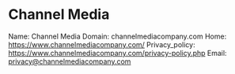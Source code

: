 
# Channel Media

Name: Channel Media
Domain: channelmediacompany.com
Home: https://www.channelmediacompany.com/
Privacy_policy: https://www.channelmediacompany.com/privacy-policy.php
Email: privacy@channelmediacompany.com
